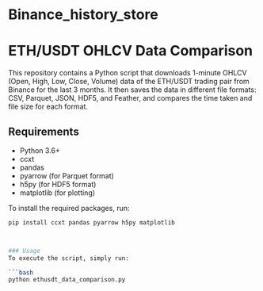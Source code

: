 # Binance_history_store
# ETH/USDT OHLCV Data Comparison

This repository contains a Python script that downloads 1-minute OHLCV (Open, High, Low, Close, Volume) data of the ETH/USDT trading pair from Binance for the last 3 months. It then saves the data in different file formats: CSV, Parquet, JSON, HDF5, and Feather, and compares the time taken and file size for each format.

## Requirements

- Python 3.6+
- ccxt
- pandas
- pyarrow (for Parquet format)
- h5py (for HDF5 format)
- matplotlib (for plotting)

To install the required packages, run:

```bash
pip install ccxt pandas pyarrow h5py matplotlib



### Usage
To execute the script, simply run:

```bash
python ethusdt_data_comparison.py
